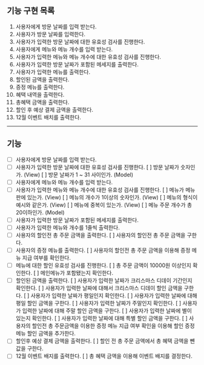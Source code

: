 ## 기능 구현 목록

1. 사용자에게 방문 날짜를 입력 받는다.
2. 사용자가 방문 날짜를 입력한다.
3. 사용자가 입력한 방문 날짜에 대한 유효성 검사를 진행한다.
4. 사용자에게 메뉴와 메뉴 개수를 입력 받는다.
5. 사용자가 입력한 메뉴와 메뉴 개수에 대한 유효성 검사를 진행한다.
6. 사용자가 입력한 방문 날짜가 포함된 메세지를 출력한다.
7. 사용자가 입력한 메뉴를 출력한다.
8. 할인된 금액을 출력한다.
9. 증정 메뉴를 출력한다.
10. 혜택 내역을 출력한다.
11. 총혜택 금액을 출력한다.
12. 할인 후 예상 결제 금액을 출력한다.
13. 12월 이벤트 배치를 출력한다.

---

## 기능

- [ ] 사용자에게 방문 날짜를 입력 받는다.
- [ ] 사용자가 입력한 방문 날짜에 대한 유효성 검사를 진행한다. 
      [ ] 방문 날짜가 숫자인가. (View)
      [ ] 방문 날짜가 1 ~ 31 사이인가. (Model)
- [ ] 사용자에게 메뉴와 메뉴 개수를 입력 받는다.
- [ ] 사용자가 입력한 메뉴와 메뉴 개수에 대한 유효성 검사를 진행한다.
      [ ] 메뉴가 메뉴판에 있는가. (View)
      [ ] 메뉴의 개수가 1이상의 숫자인가. (View)
      [ ] 메뉴의 형식이 예시와 같은가. (View)
      [ ] 메뉴에 중복이 있는가. (View)
      [ ] 메뉴 주문 개수가 총 20이하인가. (Model)
- [ ] 사용자가 입력한 방문 날짜가 포함된 메세지를 출력한다.
- [ ] 사용자가 입력한 메뉴와 개수를 1줄씩 출력한다.
- [ ] 사용자의 할인전 총 주문 금액을 출력한다.
      [ ] 사용자의 할인전 총 주문 금액을 구한다.
- [ ] 사용자의 증정 메뉴를 출력한다.
      [ ] 사용자의 할인전 총 주문 금액을 이용해 증정 메뉴 지급 여부를 확인한다.
- [ ] 메뉴에 대한 할인 유효성 검사를 진행한다.
      [ ] 총 주문 금액이 10000원 이상인지 확인한다.
      [ ] 메인메뉴가 포함됐는지 확인한다.
- [ ] 할인된 금액을 출력한다.
      [ ] 사용자가 입력한 날짜가 크리스마스 디데이 기간인지 확인한다.
            [ ] 사용자가 입력한 날짜에 대해서 크리스마스 디데이 할인 금액을 구한다.
      [ ] 사용자가 입력한 날짜가 평일인지 확인한다.
            [ ] 사용자가 입력한 날짜에 대해 평일 할인 금액을 구한다.
      [ ] 사용자가 입력한 날짜가 주말인지 확인한다.
            [ ] 사용자가 입력한 날짜에 대해 주말 할인 금액을 구한다.
      [ ] 사용자가 입력한 날짜에 별이 있는지 확인한다.
            [ ] 사용자가 입력한 날짜에 대해 특별 할인 금액을 구한다.
      [ ] 사용자의 할인전 총 주문금액을 이용한 증정 메뉴 지급 여부 확인을 이용해 할인 증정 메뉴 할인 금액을 추가한다.
- [ ] 할인후 예상 결제 금액을 출력한다.
      [ ] 할인 전 총 주문 금액에서 총 혜택 금액을 뺀 값을 구한다.
- [ ] 12월 이벤트 배지를 출력한다.
      [ ] 총 혜택 금액을 이용해 이벤트 배지를 결정한다.
